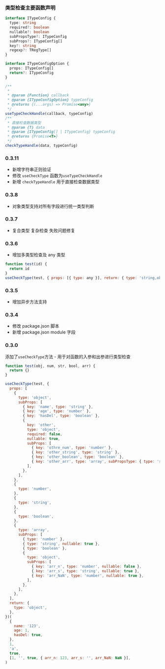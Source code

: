 ### 类型检查主要函数声明

```typescript
interface ITypeConfig {
  type: string
  required?: boolean
  nullable?: boolean
  subPropsType?: ITypeConfig
  subProps?: ITypeConfig[]
  key?: string
  regexp?: TRegType[]
}

interface ITypeConfigOption {
  props: ITypeConfig[]
  return?: ITypeConfig
}

/**
 *
 * @param {Function} callback
 * @param {ITypeConfigOption} typeConfig
 * @returns {(...args) => Promise<any>}
 */
useTypeCheckHandle(callback, typeConfig)
/**
 * 直接检查数据类型
 * @param {T} data
 * @param {ITypeConfig[] | ITypeConfig} typeConfig
 * @returns {Promise<T>}
 */
checkTypeHandle(data, typeConfig)
```

### 0.3.11

- 新增字符串正则验证
- 修改 `useCheckType` 函数为`useTypeCheckHandle`
- 新增 `checkTypeHandle` 用于直接检查数据类型

### 0.3.8

- 对象类型支持对所有字段进行统一类型判断

### 0.3.7

- 复合类型 复杂检查 失败问题修复

### 0.3.6

- 增加多类型检查及 any 类型

```javascript
function test(id) {
  return id
}
useCheckType(test, { props: [{ type: any }], return: { type: 'string,object' } })
```

### 0.3.5

- 增加异步方法支持

### 0.3.4

- 修改 package.json 脚本
- 新增 package.json module 字段

### 0.3.0

添加了`useCheckType`方法 - 用于对函数的入参和出参进行类型检查

```javascript
function test(obj, num, str, bool, arr) {
  return {}
}

useCheckType(test, {
  props: [
    {
      type: 'object',
      subProps: [
        { key: 'name', type: 'string' },
        { key: 'age', type: 'number' },
        { key: 'hasDel', type: 'boolean' },
        {
          key: 'other',
          type: 'object',
          required: false,
          nullable: true,
          subProps: [
            { key: 'othre_num', type: 'number' },
            { key: 'other_string', type: 'string' },
            { key: 'other_boolean', type: 'boolean' },
            { key: 'other_arr', type: 'array', subPropsType: { type: 'string' } },
          ],
        },
      ],
    },
    {
      type: 'number',
    },
    {
      type: 'string',
    },
    {
      type: 'boolean',
    },
    {
      type: 'array',
      subProps: [
        { type: 'number' },
        { type: 'string', nullable: true },
        { type: 'boolean' },
        {
          type: 'object',
          subProps: [
            { key: 'arr_n', type: 'number', nullable: false },
            { key: 'arr_s', type: 'string', nullable: true },
            { key: 'arr_NaN', type: 'number', nullable: true },
          ],
        },
      ],
    },
  ],
  return: {
    type: 'object',
  },
})(
  {
    name: '123',
    age: 1,
    hasDel: true,
  },
  1,
  'a',
  true,
  [1, '', true, { arr_n: 123, arr_s: '', arr_NaN: NaN }],
)
```
